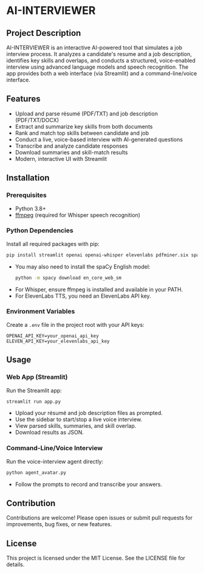 # AI-INTERVIEWER

## Project Description

AI-INTERVIEWER is an interactive AI-powered tool that simulates a job interview process. It analyzes a candidate's resume and a job description, identifies key skills and overlaps, and conducts a structured, voice-enabled interview using advanced language models and speech recognition. The app provides both a web interface (via Streamlit) and a command-line/voice interface.

## Features
- Upload and parse résumé (PDF/TXT) and job description (PDF/TXT/DOCX)
- Extract and summarize key skills from both documents
- Rank and match top skills between candidate and job
- Conduct a live, voice-based interview with AI-generated questions
- Transcribe and analyze candidate responses
- Download summaries and skill-match results
- Modern, interactive UI with Streamlit

## Installation

### Prerequisites
- Python 3.8+
- [ffmpeg](https://ffmpeg.org/) (required for Whisper speech recognition)

### Python Dependencies
Install all required packages with pip:

```bash
pip install streamlit openai openai-whisper elevenlabs pdfminer.six spacy wordfreq python-docx sounddevice scipy numpy pydantic python-dotenv
```

- You may also need to install the spaCy English model:
  ```bash
  python -m spacy download en_core_web_sm
  ```
- For Whisper, ensure ffmpeg is installed and available in your PATH.
- For ElevenLabs TTS, you need an ElevenLabs API key.

### Environment Variables
Create a `.env` file in the project root with your API keys:
```
OPENAI_API_KEY=your_openai_api_key
ELEVEN_API_KEY=your_elevenlabs_api_key
```

## Usage

### Web App (Streamlit)
Run the Streamlit app:
```bash
streamlit run app.py
```
- Upload your résumé and job description files as prompted.
- Use the sidebar to start/stop a live voice interview.
- View parsed skills, summaries, and skill overlap.
- Download results as JSON.

### Command-Line/Voice Interview
Run the voice-interview agent directly:
```bash
python agent_avatar.py
```
- Follow the prompts to record and transcribe your answers.

## Contribution
Contributions are welcome! Please open issues or submit pull requests for improvements, bug fixes, or new features.

## License
This project is licensed under the MIT License. See the LICENSE file for details.